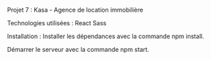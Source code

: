Projet 7 : Kasa - Agence de location immobilière

Technologies utilisées :
React
Sass


Installation :
Installer les dépendances avec la commande npm install.

Démarrer le serveur avec la commande npm start.
